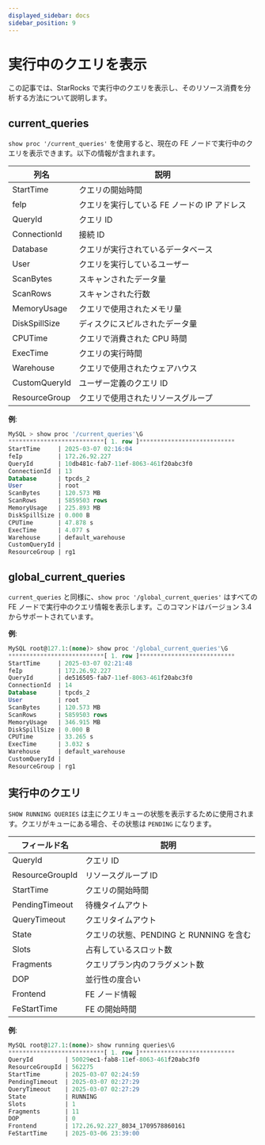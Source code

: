 ```yaml
---
displayed_sidebar: docs
sidebar_position: 9
---
```


# 実行中のクエリを表示

この記事では、StarRocks で実行中のクエリを表示し、そのリソース消費を分析する方法について説明します。

## current_queries

`show proc '/current_queries'` を使用すると、現在の FE ノードで実行中のクエリを表示できます。以下の情報が含まれます。

| **列名** | **説明** |
| --- | --- |
| StartTime | クエリの開始時間 |
| feIp | クエリを実行している FE ノードの IP アドレス |
| QueryId | クエリ ID |
| ConnectionId | 接続 ID |
| Database | クエリが実行されているデータベース |
| User | クエリを実行しているユーザー |
| ScanBytes | スキャンされたデータ量 |
| ScanRows | スキャンされた行数 |
| MemoryUsage | クエリで使用されたメモリ量 |
| DiskSpillSize | ディスクにスピルされたデータ量 |
| CPUTime | クエリで消費された CPU 時間 |
| ExecTime | クエリの実行時間 |
| Warehouse | クエリで使用されたウェアハウス |
| CustomQueryId | ユーザー定義のクエリ ID |
| ResourceGroup | クエリで使用されたリソースグループ |

**例**:
```sql
MySQL > show proc '/current_queries'\G
***************************[ 1. row ]***************************
StartTime     | 2025-03-07 02:16:04
feIp          | 172.26.92.227
QueryId       | 10db481c-fab7-11ef-8063-461f20abc3f0
ConnectionId  | 13
Database      | tpcds_2
User          | root
ScanBytes     | 120.573 MB
ScanRows      | 5859503 rows
MemoryUsage   | 225.893 MB
DiskSpillSize | 0.000 B
CPUTime       | 47.878 s
ExecTime      | 4.077 s
Warehouse     | default_warehouse
CustomQueryId |
ResourceGroup | rg1
```

## global_current_queries

`current_queries` と同様に、`show proc '/global_current_queries'` はすべての FE ノードで実行中のクエリ情報を表示します。このコマンドはバージョン 3.4 からサポートされています。

**例**:
```sql
MySQL root@127.1:(none)> show proc '/global_current_queries'\G
***************************[ 1. row ]***************************
StartTime     | 2025-03-07 02:21:48
feIp          | 172.26.92.227
QueryId       | de516505-fab7-11ef-8063-461f20abc3f0
ConnectionId  | 14
Database      | tpcds_2
User          | root
ScanBytes     | 120.573 MB
ScanRows      | 5859503 rows
MemoryUsage   | 346.915 MB
DiskSpillSize | 0.000 B
CPUTime       | 33.265 s
ExecTime      | 3.032 s
Warehouse     | default_warehouse
CustomQueryId |
ResourceGroup | rg1
```

## 実行中のクエリ

`SHOW RUNNING QUERIES` は主にクエリキューの状態を表示するために使用されます。クエリがキューにある場合、その状態は `PENDING` になります。

| フィールド名 | 説明 |
|---|---|
| QueryId | クエリ ID |
| ResourceGroupId | リソースグループ ID |
| StartTime | クエリの開始時間 |
| PendingTimeout | 待機タイムアウト |
| QueryTimeout | クエリタイムアウト |
| State | クエリの状態、PENDING と RUNNING を含む |
| Slots | 占有しているスロット数 |
| Fragments | クエリプラン内のフラグメント数 |
| DOP | 並行性の度合い |
| Frontend | FE ノード情報 |
| FeStartTime | FE の開始時間 |

**例**:
```sql
MySQL root@127.1:(none)> show running queries\G
***************************[ 1. row ]***************************
QueryId         | 50029ec1-fab8-11ef-8063-461f20abc3f0
ResourceGroupId | 562275
StartTime       | 2025-03-07 02:24:59
PendingTimeout  | 2025-03-07 02:27:29
QueryTimeout    | 2025-03-07 02:27:29
State           | RUNNING
Slots           | 1
Fragments       | 11
DOP             | 0
Frontend        | 172.26.92.227_8034_1709578860161
FeStartTime     | 2025-03-06 23:39:00
```